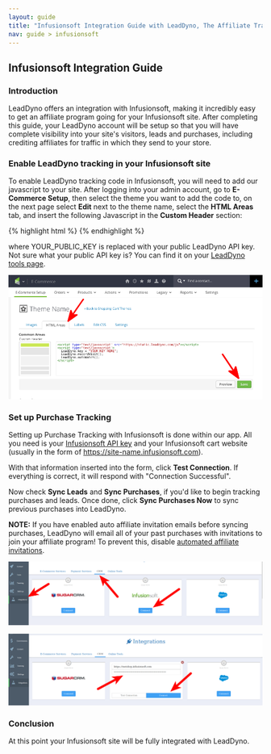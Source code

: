 ```yaml
---
layout: guide
title: "Infusionsoft Integration Guide with LeadDyno, The Affiliate Tracking Software & Online Marketing System"
nav: guide > infusionsoft
---
```


## Infusionsoft Integration Guide

### Introduction

LeadDyno offers an integration with Infusionsoft, making it incredibly easy to get an affiliate program going for
your Infusionsoft site. After completing this guide, your LeadDyno account will be setup so that you will have complete
visibility into your site's visitors, leads and purchases, including crediting affiliates for traffic in which they
send to your store.

### Enable LeadDyno tracking in your Infusionsoft site ###

To enable LeadDyno tracking code in Infusionsoft, you will need to add our javascript
to your site.  After logging into your admin account, go to **E-Commerce Setup**, then select the theme you want to add the code to, on the next page select **Edit** next to the theme name, select the **HTML Areas** tab, and insert the following Javascript in the **Custom Header** section:

{% highlight html %}
    <script type="text/javascript" src="https://static.leaddyno.com/js"></script>
    <script>
      LeadDyno.key = "YOUR_PUBLIC_KEY";
      LeadDyno.recordVisit();
      LeadDyno.autoWatch();
    </script>
{% endhighlight %}

where YOUR_PUBLIC_KEY is replaced with your public LeadDyno API key. Not sure what your public API key is? You can find it on your [LeadDyno tools page](https://app.leaddyno.com/tools).

![Infusionsoft Code Insertion](/img/infusionsoft_code.png)

### Set up Purchase Tracking ###

Setting up Purchase Tracking with Infusionsoft is done within our app. All you need is your [Infusionsoft API key](http://ug.infusionsoft.com/article/AA-00442/0/Infusionsoft-API-Key.html) and your Infusionsoft cart website (usually in the form of https://site-name.infusionsoft.com).

With that information inserted into the form, click **Test Connection**. If everything is correct, it will respond with "Connection Successful".

Now check **Sync Leads** and **Sync Purchases**, if you'd like to begin tracking purchases and leads. Once done, click **Sync Purchases Now** to sync previous purchases into LeadDyno.

**NOTE:** If you have enabled auto affiliate invitation emails before syncing purchases, LeadDyno will email all of your past purchases with invitations to join your affiliate program! To prevent this, disable [automated affiliate invitations](https://app.leaddyno.com/affiliate_emails/viral).

![Infusionsoft Integration](/img/infusionsoft_integration.png)

![Infusionsoft Integration](/img/infusionsoft_integration2.png)

### Conclusion ###

At this point your Infusionsoft site will be fully integrated with LeadDyno.
